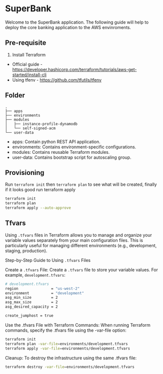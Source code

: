# SuperBank 

Welcome to the SuperBank application. The following guide will help to deploy the core banking application to the AWS envinroments.

## Pre-requisite

1. Install Terraform 
- Official guide - https://developer.hashicorp.com/terraform/tutorials/aws-get-started/install-cli 
- Using tfenv - https://github.com/tfutils/tfenv

## Folder

```
.
├── apps
├── environments
├── modules
│   ├── instance-profile-dynamodb
│   └── self-signed-acm
└── user-data
```

- apps: Contain python REST API application. 
- environments: Contains environment-specific configurations.
- modules: Contains reusable Terraform modules.
- user-data: Contains bootstrap script for autoscaling group.

## Provisioning

Run `terraform init` then `terraform plan` to see what will be created, finally if it looks good run terraform apply

```sh
terraform init
terraform plan
terraform apply --auto-approve
```

## Tfvars

Using `.tfvars` files in Terraform allows you to manage and organize your variable values separately from your main configuration files. This is particularly useful for managing different environments (e.g., development, staging, production).

Step-by-Step Guide to Using `.tfvars` Files

Create a `.tfvars` File: Create a `.tfvars` file to store your variable values. For example, `development.tfvars`:

```sh
# development.tfvars
region               = "us-west-2"
environment          = "development"
asg_min_size         = 2
asg_max_size         = 2
asg_desired_capacity = 2

create_jumphost = true
```

Use the .tfvars File with Terraform Commands: When running Terraform commands, specify the .tfvars file using the -var-file option:

```sh
terraform init
terraform plan -var-file=environments/development.tfvars
terraform apply -var-file=environments/development.tfvars
```

Cleanup: To destroy the infrastructure using the same .tfvars file:

```sh
terraform destroy -var-file=environments/development.tfvars
```
